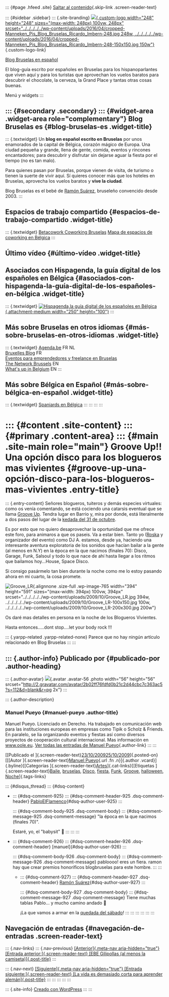 ::: {#page .hfeed .site}
[Saltar al
contenido](../../../../../index.html?p=764#content){.skip-link
.screen-reader-text}

::: {#sidebar .sidebar}
::: {.site-branding}
[![](../../../../../wp-content/uploads/2016/04/cropped-Manneken_Pis_Blog_Bruselas_Ricardo_Imbern-248.jpg){.custom-logo
width="248" height="248" sizes="(max-width: 248px) 100vw, 248px"
srcset="../../../../../wp-content/uploads/2016/04/cropped-Manneken_Pis_Blog_Bruselas_Ricardo_Imbern-248.jpg 248w, ../../../../../wp-content/uploads/2016/04/cropped-Manneken_Pis_Blog_Bruselas_Ricardo_Imbern-248-150x150.jpg 150w"}](../../../../../index.html){.custom-logo-link}

[Blog Bruselas en español](../../../../../index.html)

El blog-guía escrito por españoles en Bruselas para los hispanoparlantes
que viven aquí y para los turistas que aprovechan los vuelos baratos
para descubrir el chocolate, la cerveza, la Grand Place y tantas otras
cosas buenas.

Menú y widgets
:::

::: {#secondary .secondary}
::: {#widget-area .widget-area role="complementary"}
Blog Bruselas es {#blog-bruselas-es .widget-title}
----------------

::: {.textwidget}
Un **blog en español escrito en Bruselas** por unos enamorados de la
capital de Bélgica, corazón mágico de Europa. Una ciudad pequeña y
grande, llena de gente, comida, eventos y rincones encantadores; para
descubrir y disfrutar sin dejarse aguar la fiesta por el tiempo (no es
tan malo).

Para quienes pasan por Bruselas, porque vienen de visita, de turismo o
tienen la suerte de vivir aquí. Sí quieres conocer más que los hoteles
en Bruselas, aprovecha los vuelos baratos y **vive la ciudad**.

Blog Bruselas es el bebé de [Ramón Suárez](http://www.ramonsuarez.com),
bruseleño convencido desde 2003.
:::

Espacios de trabajo compartido {#espacios-de-trabajo-compartido .widget-title}
------------------------------

::: {.textwidget}
[Betacowork Coworking Bruselas](http://www.betacowork.com) [Mapa de
espacios de coworking en Bélgica](http://coworkingbelgium.com)
:::

Último vídeo {#último-vídeo .widget-title}
------------

Asociados con Hispagenda, la guía digital de los españoles en Bélgica {#asociados-con-hispagenda-la-guía-digital-de-los-españoles-en-bélgica .widget-title}
---------------------------------------------------------------------

::: {.textwidget}
[![Hispagenda,la guía digital de los españoles en
Bélgica](../../../../../wp-content/uploads/2010/04/Hispagenda-250px.gif "Hispagenda, la guía digital de los españoles en Bélgica"){.attachment-medium
width="250" height="100"}](http://www.hispagenda.com)
:::

Más sobre Bruselas en otros idiomas {#más-sobre-bruselas-en-otros-idiomas .widget-title}
-----------------------------------

::: {.textwidget}
[Agenda.be](http://www.agenda.be) FR NL\
[Bruxelles Blog](http://www.bxlblog.be/) FR\
[Eventos para emprendedores y freelance en
Bruselas](http://www.betacowork.com/events/)\
[The Network
Brussels](http://groups.yahoo.com/group/TheNetworkBrussels/) EN\
[What\'s up in Belgium](http://www.whatsupin.be/) EN
:::

Más sobre Bélgica en Español {#más-sobre-bélgica-en-español .widget-title}
----------------------------

::: {.textwidget}
[Spaniards en Bélgica](http://www.spaniards.es/paises/belgica)
:::
:::
:::
:::

::: {#content .site-content}
::: {#primary .content-area}
::: {#main .site-main role="main"}
Groove Up!! Una opción disco para los blogueros mas vivientes {#groove-up-una-opción-disco-para-los-blogueros-mas-vivientes .entry-title}
=============================================================

::: {.entry-content}
Señores blogueros, tuiteros y demás especies virtuales: como os venía
comentando, se está cociendo una catarsis eventual que se llama [Groove
Up](http://grooveupbxl.blogspot.com/). Tendra lugar en Barrio y, mira
por donde, está literalmente a dos pasos del lugar de la [kedada del 31
de
octubre](http://www.blogbruselas.com/2009/10/noche-de-los-bloggers-vivientes.html "Quedada bloguera en Bruselas ").

Es por esto que no quiero desaprovechar la oportunidad que me ofrece
este foro, para animaros a que os paseis. Va a estar bien. Tanto yo
([Roska](http://www.myspace.com/bruclectico) y organizador del evento)
como DJ A. estamos, desde ya, haciendo una interesante aventura
exploratoria de los sonidos que hacían bailar a la gente (al menos en
N.Y) en la época en la que nacimos (finales 70): Disco, Garage, Funk,
Salsoul y todo lo que nace de ahí hasta llegar a los ritmos que bailamos
hoy...House, Space Disco.

Si consigo pasármelo tan bien durante la noche como me lo estoy pasando
ahora en mi cuarto, la cosa promete.

![Groove\_LR](../../../../../wp-content/uploads/2009/10/Groove_LR.jpg){.alignnone
.size-full .wp-image-765 width="394" height="591"
sizes="(max-width: 394px) 100vw, 394px"
srcset="../../../../../wp-content/uploads/2009/10/Groove_LR.jpg 394w, ../../../../../wp-content/uploads/2009/10/Groove_LR-100x150.jpg 100w, ../../../../../wp-content/uploads/2009/10/Groove_LR-200x300.jpg 200w"}

Os daré mas detalles en persona en la noche de los Blogueros Vivientes.

Hasta entonces.....dont stop....let your body rock !!!

::: {.yarpp-related .yarpp-related-none}
Parece que no hay ningún artículo relacionado en Blog Bruselas
:::
:::

::: {.author-info}
Publicado por {#publicado-por .author-heading}
-------------

::: {.author-avatar}
![](http://2.gravatar.com/avatar/2b02ff76fdfd0b21c2d44cbc7c363ac5?s=56&d=blank&r=pg){.avatar
.avatar-56 .photo width="56" height="56"
srcset="http://2.gravatar.com/avatar/2b02ff76fdfd0b21c2d44cbc7c363ac5?s=112&d=blank&r=pg 2x"}
:::

::: {.author-description}
### Manuel Pueyo {#manuel-pueyo .author-title}

Manuel Pueyo. Licenciado en Derecho. Ha trabajado en comunicación web
para las instituciones europeas en empresas como Tipik o Scholz &
Friends. En paralelo, se lia organizando eventos y fiestas así como
diversos proyectos de cooperación cultural internacional. Mas
información en www.oole.eu. [Ver todas las entradas de Manuel
Pueyo](../../../../author/easysun/index.html){.author-link}
:::
:::

[[Publicado el
]{.screen-reader-text}[23/10/200925/10/2009](../../../../../index.html?p=764)]{.posted-on}[[[Autor
]{.screen-reader-text}[Manuel
Pueyo](../../../../author/easysun/index.html){.url .fn .n}]{.author
.vcard}]{.byline}[[Categorías
]{.screen-reader-text}[Artes](../../../../category/artes/index.html)]{.cat-links}[[Etiquetas
]{.screen-reader-text}[Baile](../../../../tag/baile/index.html),
[bruselas](../../../../tag/bruselas/index.html),
[Disco](../../../../tag/disco/index.html),
[fiesta](../../../../tag/fiesta/index.html),
[Funk](../../../../tag/funk/index.html),
[Groove](../../../../tag/groove/index.html),
[halloween](../../../../tag/halloween/index.html),
[Noche](../../../../tag/noche/index.html)]{.tags-links}

::: {#disqus_thread}
::: {#dsq-content}
-   ::: {#dsq-comment-925}
    ::: {#dsq-comment-header-925 .dsq-comment-header}
    [PabloElFlamenco](http://pabloelflamenco.blogspot.com/){#dsq-author-user-925}
    :::

    ::: {#dsq-comment-body-925 .dsq-comment-body}
    ::: {#dsq-comment-message-925 .dsq-comment-message}
    "la época en la que nacimos (finales 70)".

    Estaré, yo, el "babysit" 🙂
    :::
    :::
    :::

-   ::: {#dsq-comment-926}
    ::: {#dsq-comment-header-926 .dsq-comment-header}
    [manuel]{#dsq-author-user-926}
    :::

    ::: {#dsq-comment-body-926 .dsq-comment-body}
    ::: {#dsq-comment-message-926 .dsq-comment-message}
    pabloooo! eres un fiera. ramon hay que crear premios honorificos
    blogbruselas para este hombre.
    :::
    :::

    -   ::: {#dsq-comment-927}
        ::: {#dsq-comment-header-927 .dsq-comment-header}
        [Ramón
        Suárez](http://twitter.com/ramonsuarez){#dsq-author-user-927}
        :::

        ::: {#dsq-comment-body-927 .dsq-comment-body}
        ::: {#dsq-comment-message-927 .dsq-comment-message}
        Tiene muchas tablas Pablo... y mucho camino andado 🙂

        ¡La que vamos a armar en la [quedada del
        sábado](http://www.blogbruselas.com/2009/10/noche-de-los-bloggers-vivientes.html)!
        :::
        :::
        :::
    :::
:::
:::

Navegación de entradas {#navegación-de-entradas .screen-reader-text}
----------------------

::: {.nav-links}
::: {.nav-previous}
[[Anterior]{.meta-nav aria-hidden="true"} [Entrada
anterior:]{.screen-reader-text} [EBE Gilipollas (al menos la
camiseta)]{.post-title}](../../../../../index.html?p=755)
:::

::: {.nav-next}
[[Siguiente]{.meta-nav aria-hidden="true"} [Entrada
siguiente:]{.screen-reader-text} [La vida es demasiado corta para
aprender alemán]{.post-title}](../../../../../index.html?p=789)
:::
:::
:::
:::
:::

::: {.site-info}
[Creado con WordPress](https://es.wordpress.org/)
:::
:::
